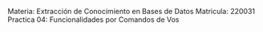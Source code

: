 Materia: Extracción de Conocimiento en Bases de Datos
Matricula: 220031
Practica 04: Funcionalidades por Comandos de Vos
